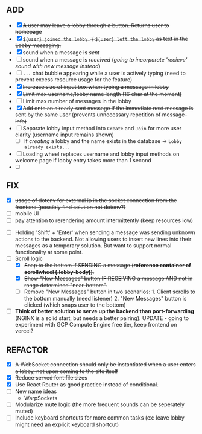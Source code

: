 ## ADD
- [x] ~~A user may leave a lobby through a button. Returns user to homepage~~
- [x] ~~`${user} joined the lobby.` / `${user} left the lobby` as text in the Lobby messaging.~~
- [x] ~~sound when a message is *sent*~~
- [ ] sound when a message is *received* (*going to incorporate 'recieve' sound with new message instead*)
- [ ] `...` chat bubble appearing while a user is actively typing (need to prevent excess resource usage for the feature)
- [x] ~~Increase size of input box when typing a message in lobby~~
- [x] ~~Limit max username/lobby name length (16 char at the moment)~~
- [ ] Limit max number of messages in the lobby
- [x] ~~Add onto an already-sent message if the immediate next message is sent by the same user (prevents unnecessary repetition of message-info)~~
- [ ] Separate lobby input method into `Create` and `Join` for more user clarity (username input remains shown)
  - [ ] If *creating* a lobby and the name exists in the database -> `Lobby already exists...`
- [ ] Loading wheel replaces username and lobby input methods on welcome page if lobby entry takes more than 1 second
- [ ] 

## FIX
- [x] ~~usage of dotenv for external ip in the socket connection from the frontend (possibly find solution not dotenv?)~~
- [ ] mobile UI
- [ ] pay attention to rerendering amount intermittently (keep resources low)
<!-- - [ ] possibly render user text immediately instead of waiting for sync with db (probably bad practice though) -->
- [ ] Holding 'Shift' + 'Enter' when sending a message was sending unknown actions to the backend. Not allowing users to insert new lines into their messages as a temporary solution. But want to support normal functionality at some point.
- [ ] Scroll logic
  - [x] ~~Snap to the bottom if SENDING a message (**reference container of scrollwheel (.lobby-body)**).~~
  - [x] ~~Show "New Messages" button IF RECEIVING a message AND not in range determined "near-bottom".~~
  - [ ] Remove "New Messages" button in two scenarios: 1. Client scrolls to the bottom manually (need listener) 2. "New Messages" button is clicked (which snaps user to the bottom)
- [ ] **Think of better solution to serve up the backend than port-forwarding** (NGINX is a solid start, but needs a better pairing). UPDATE - going to experiment with GCP Compute Engine free tier, keep frontend on vercel?

## REFACTOR
- [x] ~~A WebSocket connection should only be instantiated when a user enters a lobby, not upon coming to the site itself~~
- [x] ~~Reduce served font file sizes~~
- [x] ~~Use React Router as good practice instead of conditional.~~
- [ ] New name ideas
  - WarpSockets
- [ ] Modularize mute logic (the more frequent sounds can be seperately muted)
- [ ] Include keyboard shortcuts for more common tasks (ex: leave lobby might need an explicit keyboard shortcut)
